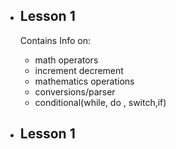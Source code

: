 * Lesson 1
    ----- 
    Contains Info on:  
     - math operators
     - increment decrement
     - mathematics operations
     - conversions/parser
     - conditional(while, do , switch,if)
     
     
* Lesson 1
    -----      
     